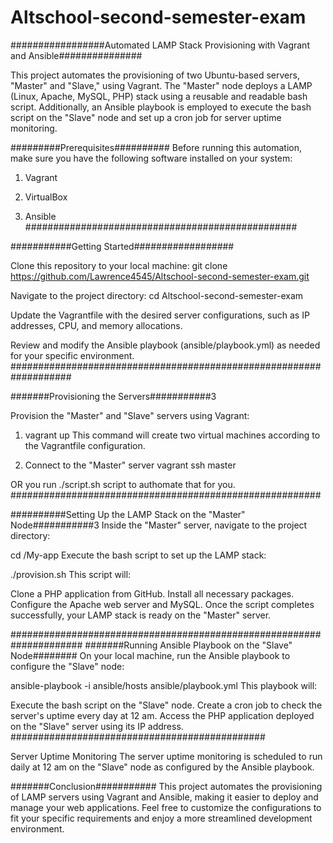 # Altschool-second-semester-exam
#################Automated LAMP Stack Provisioning with Vagrant and Ansible###############

This project automates the provisioning of two Ubuntu-based servers, "Master" and "Slave," using Vagrant. The "Master" node deploys a LAMP (Linux, Apache, MySQL, PHP) stack using a reusable and readable bash script. Additionally, an Ansible playbook is employed to execute the bash script on the "Slave" node and set up a cron job for server uptime monitoring.

#########Prerequisites##########
Before running this automation, make sure you have the following software installed on your system:

1. Vagrant

2. VirtualBox

3. Ansible
#################################################


###########Getting Started##################

Clone this repository to your local machine:
git clone https://github.com/Lawrence4545/Altschool-second-semester-exam.git

Navigate to the project directory:
cd Altschool-second-semester-exam

Update the Vagrantfile with the desired server configurations, such as IP addresses, CPU, and memory allocations.

Review and modify the Ansible playbook (ansible/playbook.yml) as needed for your specific environment.
###################################################################

#######Provisioning the Servers###########3

Provision the "Master" and "Slave" servers using Vagrant:

1. vagrant up
This command will create two virtual machines according to the Vagrantfile configuration.

2. Connect to the "Master" server
vagrant ssh master

OR you run ./script.sh script to authomate that for you.
########################################################

##########Setting Up the LAMP Stack on the "Master" Node###########3
Inside the "Master" server, navigate to the project directory:

cd /My-app
Execute the bash script to set up the LAMP stack:

./provision.sh
This script will:

Clone a PHP application from GitHub.
Install all necessary packages.
Configure the Apache web server and MySQL.
Once the script completes successfully, your LAMP stack is ready on the "Master" server.

#####################################################################
#######Running Ansible Playbook on the "Slave" Node########
On your local machine, run the Ansible playbook to configure the "Slave" node:

ansible-playbook -i ansible/hosts ansible/playbook.yml
This playbook will:

Execute the bash script on the "Slave" node.
Create a cron job to check the server's uptime every day at 12 am.
Access the PHP application deployed on the "Slave" server using its IP address.
##############################################

Server Uptime Monitoring
The server uptime monitoring is scheduled to run daily at 12 am on the "Slave" node as configured by the Ansible playbook.

#######Conclusion###########
This project automates the provisioning of LAMP servers using Vagrant and Ansible, making it easier to deploy and manage your web applications. Feel free to customize the configurations to fit your specific requirements and enjoy a more streamlined development environment.





